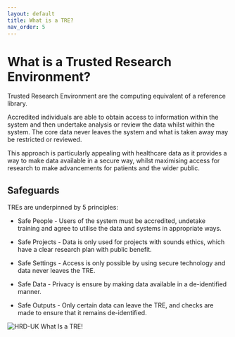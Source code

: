 ```yaml
---
layout: default
title: What is a TRE?
nav_order: 5
---
```


# What is a Trusted Research Environment?


Trusted Research Environment are the computing equivalent of a reference library.   

Accredited individuals are able to obtain access to information within the system and then undertake analysis or review the data whilst within the system.  The core data never leaves the system and what is taken away may be restricted or reviewed.

This approach is particularly appealing with healthcare data as it provides a way to make data available in a secure way, whilst maximising access for research to make advancements for patients and the wider public.
  

## Safeguards

TREs are underpinned by 5 principles:

- Safe People - Users of the system must be accredited, undetake training and agree to utilise the data and systems in appropriate ways.

- Safe Projects - Data is only used for projects with sounds ethics, which have a clear research plan with public benefit.

- Safe Settings - Access is only possible by using secure technology and data never leaves the TRE.

- Safe Data - Privacy is ensure by making data available in a de-identified manner.

- Safe Outputs - Only certain data can leave the TRE, and checks are made to ensure that it remains de-identified.


![HRD-UK What Is a TRE!](/background/whatisatre.png "HRD-UK What Is a TRE")